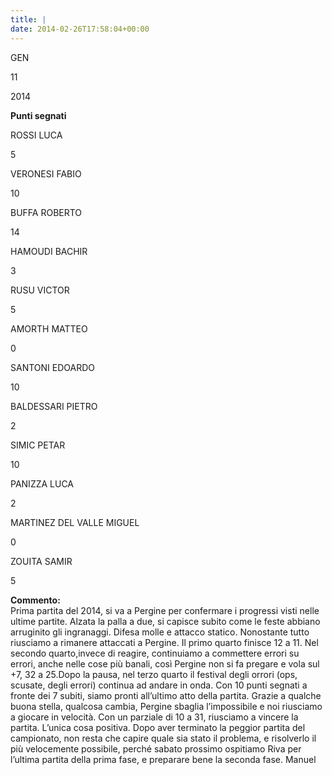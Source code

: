 ```yaml
---
title: |
date: 2014-02-26T17:58:04+00:00
---
```

GEN

11

2014

**Punti segnati**

ROSSI LUCA

5

VERONESI FABIO

10

BUFFA ROBERTO

14

HAMOUDI BACHIR

3

RUSU VICTOR

5

AMORTH MATTEO

0

SANTONI EDOARDO

10

BALDESSARI PIETRO

2

SIMIC PETAR

10

PANIZZA LUCA

2

MARTINEZ DEL VALLE MIGUEL

0

ZOUITA SAMIR

5

**Commento:**  
Prima partita del 2014, si va a Pergine per confermare i progressi visti nelle ultime partite. Alzata la palla a due, si capisce subito come le feste abbiano arruginito gli ingranaggi. Difesa molle e attacco statico. Nonostante tutto riusciamo a rimanere attaccati a Pergine. Il primo quarto finisce 12 a 11. Nel secondo quarto,invece di reagire, continuiamo a commettere errori su errori, anche nelle cose più banali, così Pergine non si fa pregare e vola sul +7, 32 a 25.Dopo la pausa, nel terzo quarto il festival degli orrori (ops, scusate, degli errori) continua ad andare in onda. Con 10 punti segnati a fronte dei 7 subiti, siamo pronti all’ultimo atto della partita. Grazie a qualche buona stella, qualcosa cambia, Pergine sbaglia l’impossibile e noi riusciamo a giocare in velocità. Con un parziale di 10 a 31, riusciamo a vincere la partita. L’unica cosa positiva. Dopo aver terminato la peggior partita del campionato, non resta che capire quale sia stato il problema, e risolverlo il più velocemente possibile, perché sabato prossimo ospitiamo Riva per l’ultima partita della prima fase, e preparare bene la seconda fase. Manuel